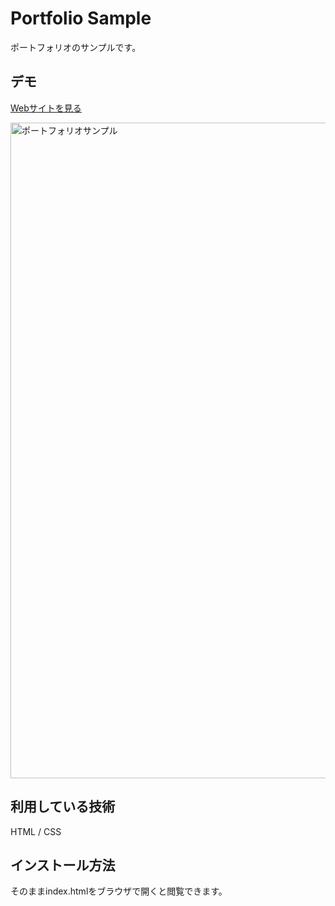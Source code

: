Portfolio Sample
====

ポートフォリオのサンプルです。

## デモ
[Webサイトを見る](https://portfolio--sample.herokuapp.com/)

<img width="1049" alt="ポートフォリオサンプル" src="https://user-images.githubusercontent.com/84893043/120897215-ee788280-c65f-11eb-81ac-5a06ce8305d6.png">

## 利用している技術
HTML / CSS

## インストール方法
そのままindex.htmlをブラウザで開くと閲覧できます。

